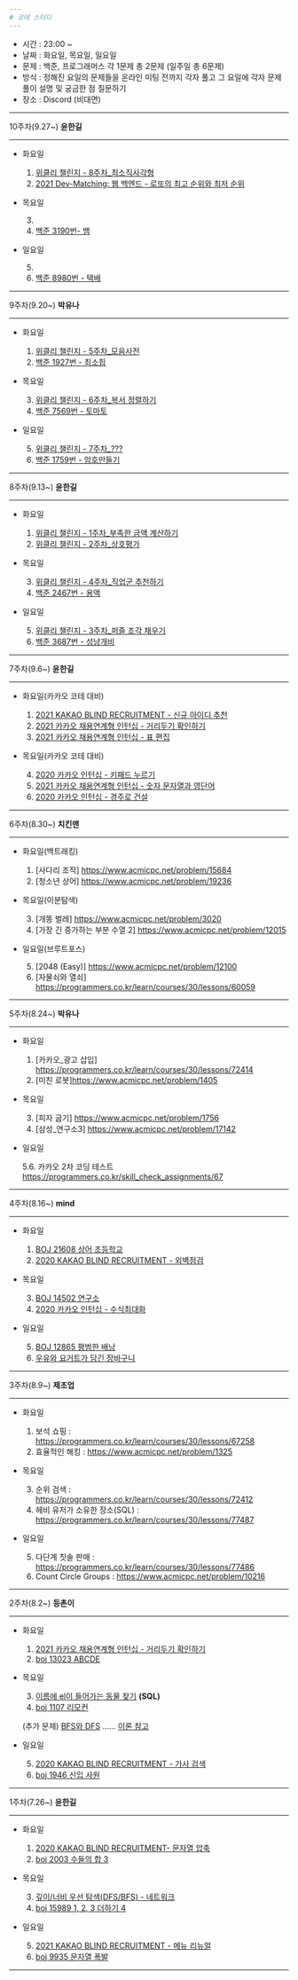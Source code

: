 ```yaml
---
# 코테 스터디
---
```


- 시간 : 23:00 ~
- 날짜 : 화요일, 목요일, 일요일
- 문제 : 백준, 프로그래머스 각 1문제 총 2문제 (일주일 총 6문제)
- 방식 : 정해진 요일의 문제들을 온라인 미팅 전까지 각자 풀고 그 요일에 각자 문제풀이 설명 및 궁금한 점 질문하기
- 장소 : Discord (비대면)

---

10주차(9.27~) **윤한길**

---

- 화요일

  1. [위클리 챌린지 - 8주차_최소직사각형](https://programmers.co.kr/learn/courses/30/lessons/86491)
  2. [2021 Dev-Matching: 웹 백엔드 - 로또의 최고 순위와 최저 순위](https://programmers.co.kr/learn/courses/30/lessons/77484)

- 목요일
  
  3. []()
  4. [백준 3190번- 뱀](https://www.acmicpc.net/problem/3190)

- 일요일

  5. []()
  6. [백준 8980번 - 택배](https://www.acmicpc.net/problem/8980)

---

9주차(9.20~) **박유나**

---

- 화요일

  1. [위클리 챌린지 - 5주차_모음사전](https://programmers.co.kr/learn/courses/30/lessons/84512)
  2. [백준 1927번 - 최소힙](https://www.acmicpc.net/problem/1927)

- 목요일
  
  3. [위클리 챌린지 - 6주차_복서 정렬하기](https://programmers.co.kr/learn/courses/30/lessons/85002)
  4. [백준 7569번 - 토마토](https://www.acmicpc.net/problem/7569)

- 일요일

  5. [위클리 챌린지 - 7주차_???](https://programmers.co.kr/learn/courses/30/lessons/86048)
  6. [백준 1759번 - 암호만들기](https://www.acmicpc.net/problem/1759)

---

8주차(9.13~) **윤한길**

---

- 화요일

  1. [위클리 챌린지 - 1주차_부족한 금액 계산하기](https://programmers.co.kr/learn/courses/30/lessons/82612)
  2. [위클리 챌린지 - 2주차_상호평가](https://programmers.co.kr/learn/courses/30/lessons/83201)

- 목요일
  
  3. [위클리 챌린지 - 4주차_직업군 추천하기](https://programmers.co.kr/learn/courses/30/lessons/84325)
  4. [백준 2467번 - 용액](https://www.acmicpc.net/problem/2467)

- 일요일

  5. [위클리 챌린지 - 3주차_퍼즐 조각 채우기](https://programmers.co.kr/learn/courses/30/lessons/84021)
  6. [백준 3687번 - 성냥개비](https://www.acmicpc.net/problem/3687)

---

7주차(9.6~) **윤한길**

---

- 화요일(카카오 코테 대비)

  1. [2021 KAKAO BLIND RECRUITMENT - 신규 아이디 추천](https://programmers.co.kr/learn/courses/30/lessons/72410)
  2. [2021 카카오 채용연계형 인턴십 - 거리두기 확인하기](https://programmers.co.kr/learn/courses/30/lessons/81302)
  3. [2021 카카오 채용연계형 인턴십 - 표 편집](https://programmers.co.kr/learn/courses/30/lessons/81303)

- 목요일(카카오 코테 대비)
  
  4. [2020 카카오 인턴십 - 키패드 누르기](https://programmers.co.kr/learn/courses/30/lessons/67256)
  5. [2021 카카오 채용연계형 인턴십 - 숫자 문자열과 영단어](https://programmers.co.kr/learn/courses/30/lessons/81301)
  6. [2020 카카오 인턴십 - 경주로 건설](https://programmers.co.kr/learn/courses/30/lessons/67259)

---

6주차(8.30~) **치킨맨**

---

- 화요일(백트래킹)

  1. [사다리 조작] https://www.acmicpc.net/problem/15684
  2. [청소년 상어] https://www.acmicpc.net/problem/19236

- 목요일(이분탐색)

  3. [개똥 벌레] https://www.acmicpc.net/problem/3020
  4. [가장 긴 증가하는 부분 수열 2] https://www.acmicpc.net/problem/12015

- 일요일(브루트포스)

  5. [2048 (Easy)] https://www.acmicpc.net/problem/12100
  6. [자물쇠와 열쇠] https://programmers.co.kr/learn/courses/30/lessons/60059

---

5주차(8.24~) **박유나**

---

- 화요일

  1. [카카오_광고 삽입] https://programmers.co.kr/learn/courses/30/lessons/72414
  2. [미친 로봇]https://www.acmicpc.net/problem/1405

- 목요일

  3. [피자 굽기] https://www.acmicpc.net/problem/1756
  4. [삼성_연구소3] https://www.acmicpc.net/problem/17142

- 일요일

  5.6. 카카오 2차 코딩 테스트 https://programmers.co.kr/skill_check_assignments/67

---

4주차(8.16~) **mind**

---

- 화요일

  1. [BOJ 21608 상어 초등학교](https://www.acmicpc.net/problem/21608)
  2. [2020 KAKAO BLIND RECRUITMENT - 외벽점검](https://programmers.co.kr/learn/courses/30/lessons/60062)

- 목요일

  3. [BOJ 14502 연구소](https://www.acmicpc.net/problem/14502)
  4. [2020 카카오 인턴십 - 수식최대화](https://programmers.co.kr/learn/courses/30/lessons/67257)

- 일요일

  5. [BOJ 12865 평범한 배낭](https://www.acmicpc.net/problem/12865)
  6. [우유와 요거트가 담긴 장바구니](https://programmers.co.kr/learn/courses/30/lessons/62284)

---

3주차(8.9~) **제조업**

---

- 화요일

  1. 보석 쇼핑 : https://programmers.co.kr/learn/courses/30/lessons/67258
  2. 효율적인 해킹 : https://www.acmicpc.net/problem/1325

- 목요일

  3. 순위 검색 : https://programmers.co.kr/learn/courses/30/lessons/72412
  4. 헤비 유저가 소유한 장소(SQL) : https://programmers.co.kr/learn/courses/30/lessons/77487

- 일요일

  5. 다단계 칫솔 판매 : https://programmers.co.kr/learn/courses/30/lessons/77486
  6. Count Circle Groups : https://www.acmicpc.net/problem/10216

---

2주차(8.2~) **등촌이**

---

- 화요일

  1. [2021 카카오 채용연계형 인턴십 - 거리두기 확인하기](https://programmers.co.kr/learn/courses/30/lessons/81302)
  2. [boj 13023 ABCDE](https://www.acmicpc.net/problem/13023)

- 목요일

  3. [이름에 el이 들어가는 동물 찾기](https://programmers.co.kr/learn/courses/30/lessons/59047) **(SQL)**
  4. [boj 1107 리모컨](https://www.acmicpc.net/problem/1107)

  (추가 문제) [BFS와 DFS](https://www.acmicpc.net/problem/1260) ...... [이론 참고](https://devuna.tistory.com/32)

- 일요일

  5. [2020 KAKAO BLIND RECRUITMENT - 가사 검색](https://programmers.co.kr/learn/courses/30/lessons/60060)
  6. [boj 1946 신입 사원](https://www.acmicpc.net/problem/1946)

---

1주차(7.26~) **윤한길**

---

- 화요일

  1.  [2020 KAKAO BLIND RECRUITMENT- 문자열 압축](https://programmers.co.kr/learn/courses/30/lessons/60057)
  2.  [boj 2003 수들의 합 3](https://www.acmicpc.net/problem/2003)

- 목요일

  3.  [깊이/너비 우선 탐색(DFS/BFS) - 네트워크](https://programmers.co.kr/learn/courses/30/lessons/43162)
  4.  [boj 15989 1, 2, 3 더하기 4](https://www.acmicpc.net/problem/15989)

- 일요일

  5.  [2021 KAKAO BLIND RECRUITMENT - 메뉴 리뉴얼](https://programmers.co.kr/learn/courses/30/lessons/72411)
  6.  [boj 9935 문자열 폭발](https://www.acmicpc.net/problem/9935)

---


